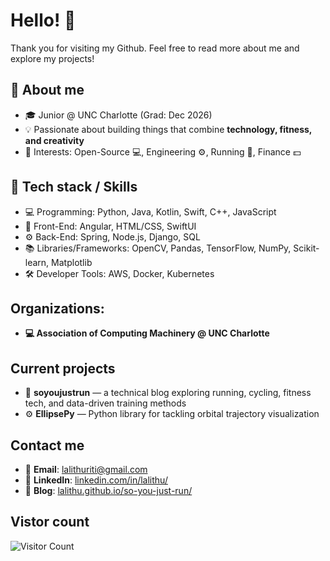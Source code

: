 # Hello! 👋
Thank you for visiting my Github. Feel free to read more about me and explore my projects!

## 👤 About me
- 🎓 Junior @ UNC Charlotte (Grad: Dec 2026)  
- 💡 Passionate about building things that combine **technology, fitness, and creativity**  
- 👀 Interests: Open-Source 💻, Engineering ⚙️, Running 🏃, Finance 💵

## 🔧 Tech stack / Skills
- 💻 Programming: Python, Java, Kotlin, Swift, C++, JavaScript  
- 🎨 Front-End: Angular, HTML/CSS, SwiftUI 
- ⚙️ Back-End: Spring, Node.js, Django, SQL
- 📚 Libraries/Frameworks: OpenCV, Pandas, TensorFlow, NumPy, Scikit-learn, Matplotlib
- 🛠️ Developer Tools: AWS, Docker, Kubernetes 

## Organizations:
- **💻 Association of Computing Machinery @ UNC Charlotte**

## Current projects
- 🏃 **soyoujustrun** — a technical blog exploring running, cycling, fitness tech, and data-driven training methods  
- ⚙️ **EllipsePy** — Python library for tackling orbital trajectory visualization

## Contact me
- 📧 **Email**: [lalithuriti@gmail.com](mailto:lalithuriti@gmail.com)
- 🔗 **LinkedIn**: [linkedin.com/in/lalithu/](https://www.linkedin.com/in/lalithu/)
- 🏃 **Blog**: [lalithu.github.io/so-you-just-run/](https://lalithu.github.io/so-you-just-run/)  


## Vistor count
![Visitor Count](https://komarev.com/ghpvc/?username=lalithu&style=flat-square&color=blue)
